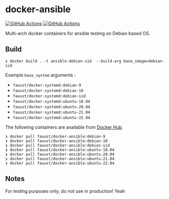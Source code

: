 # docker-ansible

[![GitHub Actions](https://github.com/fauust/docker-ansible/workflows/pre-commit/badge.svg?branch=main)](https://github.com/fauust/docker-ansible/actions?query=workflow%3A%22pre-commit%22)
[![GitHub Actions](https://github.com/fauust/docker-ansible/workflows/build/badge.svg?branch=main)](https://github.com/fauust/docker-ansible/actions?query=workflow%3A%22build%22)

Multi-arch docker containers for ansible testing on Debian based OS.

## Build

```console
❯ docker build . -t ansible-debian-sid  --build-arg base_image=debian-sid
```

Example `base_system` arguments :

- `fauust/docker-systemd:debian-9`
- `fauust/docker-systemd:debian-10`
- `fauust/docker-systemd:debian-sid`
- `fauust/docker-systemd:ubuntu-18.04`
- `fauust/docker-systemd:ubuntu-20.04`
- `fauust/docker-systemd:ubuntu-21.04`
- `fauust/docker-systemd:ubuntu-22.04`

The following containers are available from [Docker Hub](https://hub.docker.com/r/fauust/docker-ansible).

```console
❯ docker pull fauust/docker-ansible:debian-9
❯ docker pull fauust/docker-ansible:debian-10
❯ docker pull fauust/docker-ansible:debian-sid
❯ docker pull fauust/docker-ansible:ubuntu-18.04
❯ docker pull fauust/docker-ansible:ubuntu-20.04
❯ docker pull fauust/docker-ansible:ubuntu-21.04
❯ docker pull fauust/docker-ansible:ubuntu-22.04
```

## Notes

For testing purposes only, do not use in production!
Yeah
